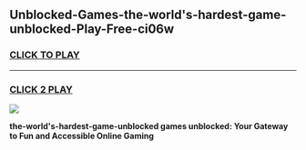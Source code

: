 
## Unblocked-Games-the-world's-hardest-game-unblocked-Play-Free-ci06w
<h3>
<a href="https://premium76.site?title=the-world's-hardest-game-unblocked&ref=19M">CLICK TO PLAY</a></h3>
<hr>

<h3>
<a href="https://premium76.site?title=the-world's-hardest-game-unblocked&ref=19M">CLICK 2 PLAY</a>
  
</h3>

<a href="https://premium76.site?title=the-world's-hardest-game-unblocked&ref=19M"><img src="https://clearcache.store/games.png"></a>


**the-world's-hardest-game-unblocked games unblocked: Your Gateway to Fun and Accessible Online Gaming**
